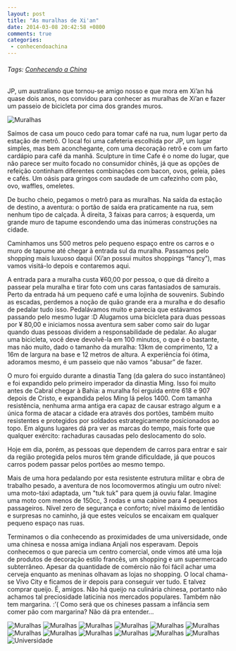 ```yaml
---
layout: post
title: "As muralhas de Xi'an"
date: 2014-03-08 20:42:58 +0800
comments: true
categories: 
 - conhecendoachina
---
```

###### Tags: [Conhecendo a China](/blog/categories/conhecendoachina)

JP, um australiano que tornou-se amigo nosso e que mora em Xi’an há quase dois anos, nos convidou para conhecer as muralhas de Xi’an e fazer um passeio de bicicleta por cima dos grandes muros.

![Muralhas](/images/walls/walls5.jpg)

Saímos de casa um pouco cedo para tomar café na rua, num lugar perto da estação de metrô. O local foi uma cafeteria escolhida por JP, um lugar simples, mas bem aconchegante, com uma decoração retrô e com um farto cardápio para café da manhã. Sculpture in time Cafe é o nome do lugar, que não parece ser muito focado no consumidor chinês, já que as opções de refeição continham diferentes combinações com bacon, ovos, geleia, pães e cafés. Um oásis para gringos com saudade de um cafezinho com pão, ovo, waffles, omeletes.

De bucho cheio, pegamos o metrô para as muralhas. Na saída da estação de destino, a aventura: o portão de saída era praticamente na rua, sem nenhum tipo de calçada. À direita, 3 faixas para carros; à esquerda, um grande muro de tapume escondendo uma das inúmeras construções na cidade.

Caminhamos uns 500 metros pelo pequeno espaço entre os carros e o muro de tapume até chegar à entrada sul da muralha. Passamos pelo shopping mais luxuoso daqui (Xi’an possui muitos shoppings “fancy”), mas vamos visitá-lo depois e contaremos aqui.

A entrada para a muralha custa ¥60,00 por pessoa, o que dá direito a passear pela muralha e tirar foto com uns caras fantasiados de samurais. Perto da entrada há um pequeno café e uma lojinha de souvenirs. Subindo as escadas, perdemos a noção de quão grande era a muralha e do desafio de pedalar tudo isso. Pedalávamos muito e parecia que estávamos passando pelo mesmo lugar :D Alugamos uma bicicleta para duas pessoas por ¥ 80,00 e iniciamos nossa aventura sem saber como sair do lugar quando duas pessoas dividem a responsabilidade de pedalar. Ao alugar uma bicicleta, você deve devolvê-la em 100 minutos, o que é o bastante, mas não muito, dado o tamanho da muralha: 13km de comprimento, 12 a 16m de largura na base e 12 metros de altura. A experiência foi ótima, adoramos mesmo, é um passeio que não vamos “abusar” de fazer.

O muro foi erguido durante a dinastia Tang (da galera do suco instantâneo) e foi expandido pelo primeiro imperador da dinastia Ming. Isso foi muito antes de Cabral chegar à Bahia: a muralha foi erguida entre 618 e 907 depois de Cristo, e expandida pelos Ming lá pelos 1400. Com tamanha resistência, nenhuma arma antiga era capaz de causar estrago algum e a única forma de atacar a cidade era através dos portões, também muito resistentes e protegidos por soldados estrategicamente posicionados ao topo. Em alguns lugares dá pra ver as marcas do tempo, mais forte que qualquer exército: rachaduras causadas pelo deslocamento do solo.

Hoje em dia, porém, as pessoas que dependem de carros para entrar e sair da região protegida pelos muros têm grande dificuldade, já que poucos carros podem passar pelos portões ao mesmo tempo.

Mais de uma hora pedalando por esta resistente estrutura militar e obra de trabalho pesado, a aventura de nos locomovermos atingiu um outro nível: uma moto-táxi adaptada, um "tuk tuk" para quem já ouviu falar. Imagine uma moto com menos de 150cc, 3 rodas e uma cabine para 4 pequenos passageiros. Nível zero de segurança e conforto; nível máximo de lentidão e surpresas no caminho, já que estes veículos se encaixam em qualquer pequeno espaço nas ruas.

Terminamos o dia conhecendo as proximidades de uma universidade, onde uma chinesa e nossa amiga indiana Anjali nos esperavam. Depois conhecemos o que parecia um centro comercial, onde vimos até uma loja de produtos de decoração estilo francês, um shopping e um supermercado subterrâneo. Apesar da quantidade de comércio não foi fácil achar uma cerveja enquanto as meninas olhavam as lojas no shopping. O local chama-se Vivo City e ficamos de ir depois para conseguir ver tudo. E talvez comprar queijo. É, amigos. Não há queijo na culinária chinesa, portanto não achamos tal preciosidade laticínia nos mercados populares. Também não tem margarina. :’( Como será que os chineses passam a infância sem comer pão com margarina? Não dá pra entender...

![Muralhas](/images/walls/walls0.jpg)
![Muralhas](/images/walls/walls1.jpg)
![Muralhas](/images/walls/walls2.jpg)
![Muralhas](/images/walls/walls3.jpg)
![Muralhas](/images/walls/walls4.jpg)
![Muralhas](/images/walls/walls6.jpg)
![Muralhas](/images/walls/walls7.jpg)
![Muralhas](/images/walls/walls8.jpg)
![Muralhas](/images/walls/walls9.jpg)
![Muralhas](/images/walls/walls10.jpg)
![Muralhas](/images/walls/walls11.jpg)
![Muralhas](/images/walls/walls12.jpg)
![Universidade](/images/walls/uni.jpg)
